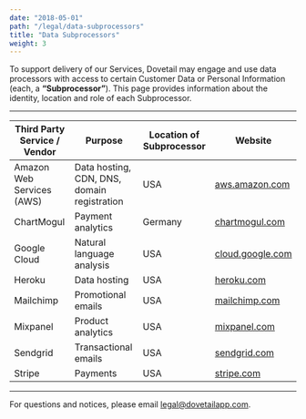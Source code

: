 ```yaml
---
date: "2018-05-01"
path: "/legal/data-subprocessors"
title: "Data Subprocessors"
weight: 3
---
```


To support delivery of our Services, Dovetail may engage and use data processors with access to certain Customer Data or Personal Information (each, a **“Subprocessor”**). This page provides information about the identity, location and role of each Subprocessor.

---

| Third Party Service / Vendor | Purpose                                     | Location of Subprocessor | Website                                      |
| ---------------------------- | ------------------------------------------- | ------------------------ | -------------------------------------------- |
| Amazon Web Services (AWS)    | Data hosting, CDN, DNS, domain registration | USA                      | [aws.amazon.com](https://aws.amazon.com)     |
| ChartMogul                   | Payment analytics                           | Germany                  | [chartmogul.com](https://chartmogul.com)     |
| Google Cloud                 | Natural language analysis                   | USA                      | [cloud.google.com](https://cloud.google.com) |
| Heroku                       | Data hosting                                | USA                      | [heroku.com](https://heroku.com)             |
| Mailchimp                    | Promotional emails                          | USA                      | [mailchimp.com](https://mailchimp.com)       |
| Mixpanel                     | Product analytics                           | USA                      | [mixpanel.com](https://mixpanel.com)         |
| Sendgrid                     | Transactional emails                        | USA                      | [sendgrid.com](https://sendgrid.com)         |
| Stripe                       | Payments                                    | USA                      | [stripe.com](https://stripe.com)             |

---

For questions and notices, please email [legal@dovetailapp.com](mailto:legal@dovetailapp.com).
